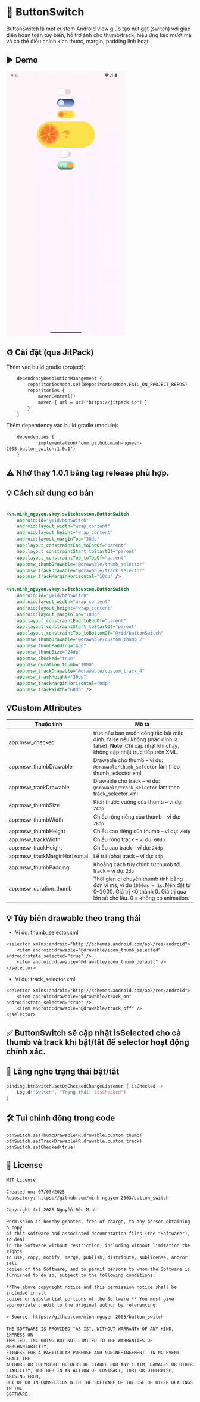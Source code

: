 # 🔘 ButtonSwitch

ButtonSwitch là một custom Android view giúp tạo nút gạt (switch) với giao diện hoàn toàn tùy biến,
hỗ trợ ảnh cho thumb/track, hiệu ứng kéo mượt mà và có thể điều chỉnh kích thước, margin, padding
linh hoạt.

## ▶️ Demo

![Button Switch Demo](demo.gif)

## ⚙️ Cài đặt (qua JitPack)

Thêm vào build.gradle (project):

```
	dependencyResolutionManagement {
		repositoriesMode.set(RepositoriesMode.FAIL_ON_PROJECT_REPOS)
		repositories {
			mavenCentral()
			maven { url = uri("https://jitpack.io") }
		}
	}
```

Thêm dependency vào build.gradle (module):

```
	dependencies {
	        implementation("com.github.minh-nguyen-2003:button_switch:1.0.1")
	}
```

## ⚠️ Nhớ thay 1.0.1 bằng tag release phù hợp.

## 💡 Cách sử dụng cơ bản

```xml

<vn.minh_nguyen.vkey.switchcustom.ButtonSwitch 
    android:id="@+id/btnSwitch"
    android:layout_width="wrap_content" 
    android:layout_height="wrap_content"
    android:layout_marginTop="30dp" 
    app:layout_constraintEnd_toEndOf="parent"
    app:layout_constraintStart_toStartOf="parent" 
    app:layout_constraintTop_toTopOf="parent"
    app:msw_thumbDrawable="@drawable/thumb_selector"
    app:msw_trackDrawable="@drawable/track_selector" 
    app:msw_trackMarginHorizontal="10dp" />

<vn.minh_nguyen.vkey.switchcustom.ButtonSwitch
    android:id="@+id/btnSwitch"
    android:layout_width="wrap_content"
    android:layout_height="wrap_content"
    android:layout_marginTop="10dp"
    app:layout_constraintEnd_toEndOf="parent"
    app:layout_constraintStart_toStartOf="parent"
    app:layout_constraintTop_toBottomOf="@+id/buttonSwitch"
    app:msw_thumbDrawable="@drawable/custom_thumb_2"
    app:msw_thumbPadding="4dp"
    app:msw_thumbSize="24dp"
    app:msw_checked="true"
    app:msw_duration_thumb="1000"
    app:msw_trackDrawable="@drawable/custom_track_4"
    app:msw_trackHeight="30dp"
    app:msw_trackMarginHorizontal="0dp"
    app:msw_trackWidth="60dp" />

```

## 💡Custom Attributes

| Thuộc tính                 | Mô tả                                                                                                                                                          |
|----------------------------|-----------------------------------------------------------------------------------------------------------------------------------------------------------------|
| app:msw_checked            | true nếu bạn muốn công tắc bật mặc định, false nếu không (mặc định là false). **Note**: Chỉ cập nhật khi chạy, không cập nhật trực tiếp trên XML.                |
| app:msw_thumbDrawable      | Drawable cho thumb – ví dụ: `@drawable/thumb_selector` làm theo thumb_selector.xml                                                                             |
| app:msw_trackDrawable      | Drawable cho track – ví dụ: `@drawable/track_selector` làm theo track_selector.xml                                                                             |
| app:msw_thumbSize          | Kích thước vuông của thumb – ví dụ: `24dp`                                                                                                                     |
| app:msw_thumbWidth         | Chiều rộng riêng của thumb – ví dụ: `28dp`                                                                                                                     |
| app:msw_thumbHeight        | Chiều cao riêng của thumb – ví dụ: `20dp`                                                                                                                      |
| app:msw_trackWidth         | Chiều rộng track – ví dụ: `60dp`                                                                                                                               |
| app:msw_trackHeight        | Chiều cao track – ví dụ: `24dp`                                                                                                                                |
| app:msw_trackMarginHorizontal | Lề trái/phải track – ví dụ: `4dp`                                                                                                                            |
| app:msw_thumbPadding       | Khoảng cách tùy chỉnh từ thumb tới track – ví dụ: `2dp`                                                                                                        |
| app:msw_duration_thumb     | Thời gian di chuyển thumb tính bằng đơn vị ms, ví dụ `1000ms = 1s`. Nên đặt từ 0–1000. Giá trị <0 thành 0. Giá trị quá lớn sẽ chờ lâu. 0 = không có animation. |


## 💡 Tùy biến drawable theo trạng thái

* Ví dụ: thumb_selector.xml

```
<selector xmlns:android="http://schemas.android.com/apk/res/android">
    <item android:drawable="@drawable/icon_thumb_selected" android:state_selected="true" />
    <item android:drawable="@drawable/icon_thumb_default" />
</selector>
```

* Ví dụ: track_selector.xml

```
<selector xmlns:android="http://schemas.android.com/apk/res/android">
    <item android:drawable="@drawable/track_on" android:state_selected="true" />
    <item android:drawable="@drawable/track_off" />
</selector>
```

## ✅ ButtonSwitch sẽ cập nhật isSelected cho cả thumb và track khi bật/tắt để selector hoạt động chính xác.

## 🔁 Lắng nghe trạng thái bật/tắt

```kotlin
binding.btnSwitch.setOnCheckedChangeListener { isChecked ->
    Log.d("Switch", "Trạng thái: $isChecked")
}
```

## 🛠️ Tuì chỉnh động trong code

```
btnSwitch.setThumbDrawable(R.drawable.custom_thumb)
btnSwitch.setTrackDrawable(R.drawable.custom_track)
btnSwitch.setChecked(true)
```

## 📝 License

```
MIT License

Created on: 07/03/2025
Repository: https://github.com/minh-nguyen-2003/button_switch

Copyright (c) 2025 Nguyễn Đức Minh

Permission is hereby granted, free of charge, to any person obtaining a copy
of this software and associated documentation files (the "Software"), to deal
in the Software without restriction, including without limitation the rights
to use, copy, modify, merge, publish, distribute, sublicense, and/or sell
copies of the Software, and to permit persons to whom the Software is
furnished to do so, subject to the following conditions:

**The above copyright notice and this permission notice shall be included in all
copies or substantial portions of the Software.** You must give appropriate credit to the original author by referencing:

> Source: https://github.com/minh-nguyen-2003/button_switch

THE SOFTWARE IS PROVIDED "AS IS", WITHOUT WARRANTY OF ANY KIND, EXPRESS OR
IMPLIED, INCLUDING BUT NOT LIMITED TO THE WARRANTIES OF MERCHANTABILITY,
FITNESS FOR A PARTICULAR PURPOSE AND NONINFRINGEMENT. IN NO EVENT SHALL THE
AUTHORS OR COPYRIGHT HOLDERS BE LIABLE FOR ANY CLAIM, DAMAGES OR OTHER
LIABILITY, WHETHER IN AN ACTION OF CONTRACT, TORT OR OTHERWISE, ARISING FROM,
OUT OF OR IN CONNECTION WITH THE SOFTWARE OR THE USE OR OTHER DEALINGS IN THE
SOFTWARE.
```
